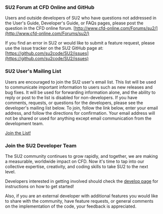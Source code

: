 ### SU2 Forum at CFD Online and GitHub

Users and outside developers of SU2 who have questions not addressed in the User's Guide, Developer's Guide, or FAQs pages, please post the question in the CFD online forum. [http://www.cfd-online.com/Forums/su2/](http://www.cfd-online.com/Forums/su2/)

If you find an error in SU2 or would like to submit a feature request, please use the issue tracker on the SU2 GitHub page at: [https://github.com/su2code/SU2/issues](https://github.com/su2code/SU2/issues)

### SU2 User's Mailing List
Users are encouraged to join the SU2 user's email list. This list will be used to communicate important information to users such as new releases and bug fixes. It will be used for forwarding information alone, and the ability to reply or post to the list is disabled for non-developers. If you have comments, requests, or questions for the developers, please see the developer's mailing list below. To join, follow the link below, enter your email address, and follow the directions for confirmation. Your email address will not be shared or used for anything except email communication from the development team.

[Join the List!](https://mailman.stanford.edu/mailman/listinfo/su2code-users)

### Join the SU2 Developer Team
The SU2 community continues to grow rapidly, and together, we are making a measurable, worldwide impact on CFD. Now it's time to tap into our collective expertise, creativity, and coding skills to take SU2 to the next level.

Developers interested in getting involved should check the [develop page](http://su2.stanford.edu/develop.html) for instructions on how to get started!

Also, if you are an external developer with additional features you would like to share with the community, have feature requests, or general comments on the implementation of the code, your feedback is appreciated.